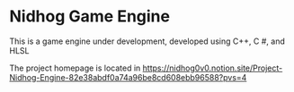 # Nidhog Game Engine

This is a game engine under development, developed using C++, C #, and HLSL

The project homepage is located in https://nidhog0v0.notion.site/Project-Nidhog-Engine-82e38abdf0a74a96be8cd608ebb96588?pvs=4
